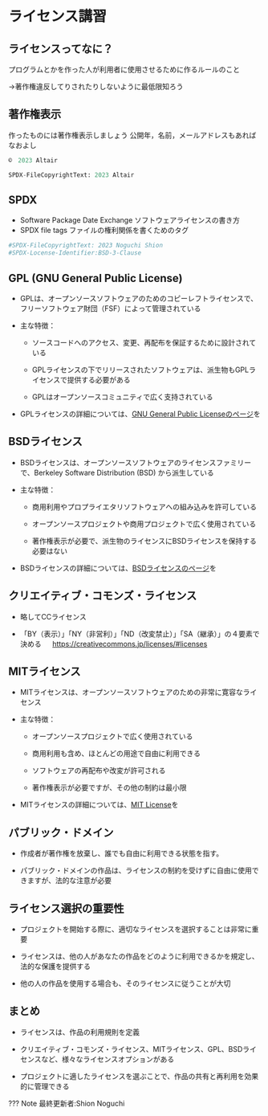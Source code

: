
# ライセンス講習

## ライセンスってなに？

プログラムとかを作った人が利用者に使用させるために作るルールのこと

→著作権違反してりされたりしないように最低限知ろう



## 著作権表示
作ったものには著作権表示しましょう
公開年，名前，メールアドレスもあればなおよし
```py
©　2023 Altair
```
```py
SPDX-FileCopyrightText: 2023 Altair
```

## SPDX
- Software Package Date Exchange 
ソフトウェアライセンスの書き方
- SPDX file tags
ファイルの権利関係を書くためのタグ

```py
#SPDX-FileCopyrightText: 2023 Noguchi Shion
#SPDX-Locense-Identifier:BSD-3-Clause
```

## GPL (GNU General Public License)

- GPLは、オープンソースソフトウェアのためのコピーレフトライセンスで、フリーソフトウェア財団（FSF）によって管理されている
- 主な特徴：

  - ソースコードへのアクセス、変更、再配布を保証するために設計されている

  - GPLライセンスの下でリリースされたソフトウェアは、派生物もGPLライセンスで提供する必要がある

  - GPLはオープンソースコミュニティで広く支持されている

- GPLライセンスの詳細については、[GNU General Public Licenseのページ](https://www.gnu.org/licenses/gpl-3.0.en.html)を


## BSDライセンス

- BSDライセンスは、オープンソースソフトウェアのライセンスファミリーで、Berkeley Software Distribution (BSD) から派生している

- 主な特徴：

  - 商用利用やプロプライエタリソフトウェアへの組み込みを許可している

  - オープンソースプロジェクトや商用プロジェクトで広く使用されている

  - 著作権表示が必要で、派生物のライセンスにBSDライセンスを保持する必要はない

- BSDライセンスの詳細については、[BSDライセンスのページ](https://opensource.org/licenses/BSD-3-Clause)を


## クリエイティブ・コモンズ・ライセンス

- 略してCCライセンス

- 「BY（表示）」「NY（非営利）」「ND（改変禁止）」「SA（継承）」の４要素で決める
　 
https://creativecommons.jp/licenses/#licenses


## MITライセンス

- MITライセンスは、オープンソースソフトウェアのための非常に寛容なライセンス

- 主な特徴：

  - オープンソースプロジェクトで広く使用されている

  - 商用利用も含め、ほとんどの用途で自由に利用できる

  - ソフトウェアの再配布や改変が許可される
  
  - 著作権表示が必要ですが、その他の制約は最小限

- MITライセンスの詳細については、[MIT License](https://opensource.org/licenses/MIT)を

## パブリック・ドメイン

- 作成者が著作権を放棄し、誰でも自由に利用できる状態を指す。

- パブリック・ドメインの作品は、ライセンスの制約を受けずに自由に使用できますが、法的な注意が必要


## ライセンス選択の重要性

- プロジェクトを開始する際に、適切なライセンスを選択することは非常に重要

- ライセンスは、他の人があなたの作品をどのように利用できるかを規定し、法的な保護を提供する

- 他の人の作品を使用する場合も、そのライセンスに従うことが大切


## まとめ

- ライセンスは、作品の利用規則を定義

- クリエイティブ・コモンズ・ライセンス、MITライセンス、GPL、BSDライセンスなど、様々なライセンスオプションがある

- プロジェクトに適したライセンスを選ぶことで、作品の共有と再利用を効果的に管理できる

??? Note
    最終更新者:Shion Noguchi